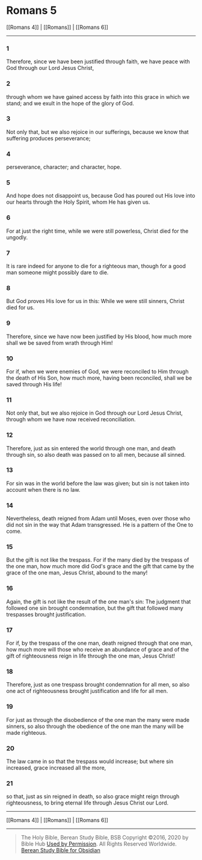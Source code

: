 # Romans 5

[[Romans 4]] | [[Romans]] | [[Romans 6]]

---

### 1
Therefore, since we have been justified through faith, we have peace with God through our Lord Jesus Christ,

### 2
through whom we have gained access by faith into this grace in which we stand; and we exult in the hope of the glory of God.

### 3
Not only that, but we also rejoice in our sufferings, because we know that suffering produces perseverance;

### 4
perseverance, character; and character, hope.

### 5
And hope does not disappoint us, because God has poured out His love into our hearts through the Holy Spirit, whom He has given us.

### 6
For at just the right time, while we were still powerless, Christ died for the ungodly.

### 7
It is rare indeed for anyone to die for a righteous man, though for a good man someone might possibly dare to die.

### 8
But God proves His love for us in this: While we were still sinners, Christ died for us.

### 9
Therefore, since we have now been justified by His blood, how much more shall we be saved from wrath through Him!

### 10
For if, when we were enemies of God, we were reconciled to Him through the death of His Son, how much more, having been reconciled, shall we be saved through His life!

### 11
Not only that, but we also rejoice in God through our Lord Jesus Christ, through whom we have now received reconciliation.

### 12
Therefore, just as sin entered the world through one man, and death through sin, so also death was passed on to all men, because all sinned.

### 13
For sin was in the world before the law was given; but sin is not taken into account when there is no law.

### 14
Nevertheless, death reigned from Adam until Moses, even over those who did not sin in the way that Adam transgressed. He is a pattern of the One to come.

### 15
But the gift is not like the trespass. For if the many died by the trespass of the one man, how much more did God's grace and the gift that came by the grace of the one man, Jesus Christ, abound to the many!

### 16
Again, the gift is not like the result of the one man's sin: The judgment that followed one sin brought condemnation, but the gift that followed many trespasses brought justification.

### 17
For if, by the trespass of the one man, death reigned through that one man, how much more will those who receive an abundance of grace and of the gift of righteousness reign in life through the one man, Jesus Christ!

### 18
Therefore, just as one trespass brought condemnation for all men, so also one act of righteousness brought justification and life for all men.

### 19
For just as through the disobedience of the one man the many were made sinners, so also through the obedience of the one man the many will be made righteous.

### 20
The law came in so that the trespass would increase; but where sin increased, grace increased all the more,

### 21
so that, just as sin reigned in death, so also grace might reign through righteousness, to bring eternal life through Jesus Christ our Lord.

---

[[Romans 4]] | [[Romans]] | [[Romans 6]]

---

> The Holy Bible, Berean Study Bible, BSB
> Copyright &copy;2016, 2020 by Bible Hub
> [Used by Permission](https://berean.bible/terms.htm). All Rights Reserved Worldwide.
> [Berean Study Bible for Obsidian](https://github.com/gapmiss/berean-study-bible-for-obsidian)

